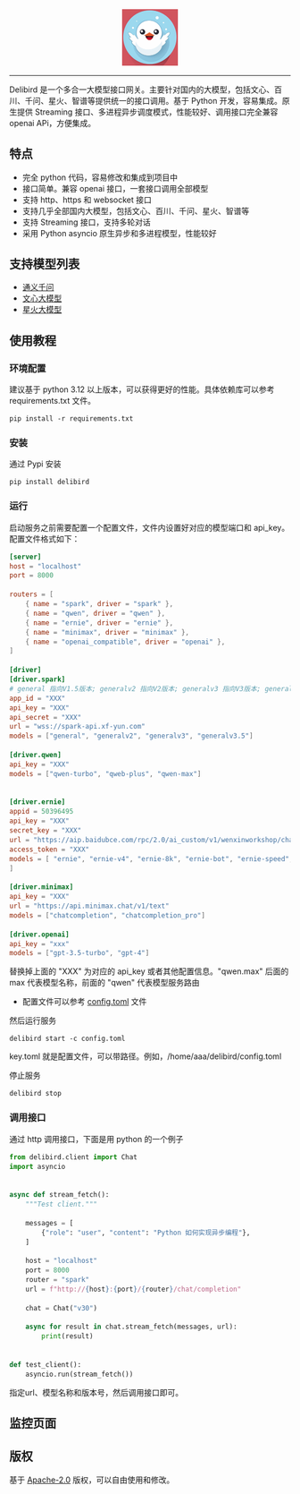 <div align="center">
  <picture>
    <img alt="Delibird" src="images/describe.png" width=20%>
  </picture>
</div>

---
Delibird 是一个多合一大模型接口网关。主要针对国内的大模型，包括文心、百川、千问、星火、智谱等提供统一的接口调用。基于 Python 开发，容易集成。原生提供 Streaming 接口、多进程异步调度模式，性能较好、调用接口完全兼容 openai APi，方便集成。

## 特点

- 完全 python 代码，容易修改和集成到项目中
- 接口简单。兼容 openai 接口，一套接口调用全部模型
- 支持 http、https 和 websocket 接口
- 支持几乎全部国内大模型，包括文心、百川、千问、星火、智谱等
- 支持 Streaming 接口，支持多轮对话
- 采用 Python asyncio 原生异步和多进程模型，性能较好

## 支持模型列表

- [通义千问](https://dashscope.console.aliyun.com/model)
- [文心大模型](https://cloud.baidu.com/product/wenxinworkshop)
- [星火大模型](https://xinghuo.xfyun.cn/sparkapi)

## 使用教程

### 环境配置

建议基于 python 3.12 以上版本，可以获得更好的性能。具体依赖库可以参考 requirements.txt 文件。

~~~shell
pip install -r requirements.txt
~~~

### 安装

通过 Pypi 安装

~~~shell
pip install delibird
~~~

### 运行

启动服务之前需要配置一个配置文件，文件内设置好对应的模型端口和 api_key。配置文件格式如下：

```toml
[server]
host = "localhost"
port = 8000

routers = [
    { name = "spark", driver = "spark" },
    { name = "qwen", driver = "qwen" },
    { name = "ernie", driver = "ernie" },
    { name = "minimax", driver = "minimax" },
    { name = "openai_compatible", driver = "openai" },
]

[driver]
[driver.spark]
# general 指向V1.5版本; generalv2 指向V2版本; generalv3 指向V3版本; generalv3.5 指向V3.5版本;
app_id = "XXX"
api_key = "XXX"
api_secret = "XXX"
url = "wss://spark-api.xf-yun.com"
models = ["general", "generalv2", "generalv3", "generalv3.5"]

[driver.qwen]
api_key = "XXX"
models = ["qwen-turbo", "qweb-plus", "qwen-max"]


[driver.ernie]
appid = 50396495
api_key = "XXX"
secret_key = "XXX"
url = "https://aip.baidubce.com/rpc/2.0/ai_custom/v1/wenxinworkshop/chat"
access_token = "XXX"
models = [ "ernie", "ernie-v4", "ernie-8k", "ernie-bot", "ernie-speed", "ernie-bot-turbo",
]

[driver.minimax]
api_key = "XXX"
url = "https://api.minimax.chat/v1/text"
models = ["chatcompletion", "chatcompletion_pro"]

[driver.openai]
api_key = "xxx"
models = ["gpt-3.5-turbo", "gpt-4"]
```

替换掉上面的 "XXX" 为对应的 api_key 或者其他配置信息。"qwen.max" 后面的 max 代表模型名称，前面的 "qwen" 代表模型服务路由

- 配置文件可以参考 [config.toml](./examples/config.toml) 文件

然后运行服务

```shell
delibird start -c config.toml
```
key.toml 就是配置文件，可以带路径。例如，/home/aaa/delibird/config.toml

停止服务

```shell
delibird stop
```

### 调用接口
通过 http 调用接口，下面是用 python 的一个例子

```python
from delibird.client import Chat
import asyncio


async def stream_fetch():
    """Test client."""

    messages = [
        {"role": "user", "content": "Python 如何实现异步编程"},
    ]

    host = "localhost"
    port = 8000
    router = "spark"
    url = f"http://{host}:{port}/{router}/chat/completion"

    chat = Chat("v30")

    async for result in chat.stream_fetch(messages, url):
        print(result)


def test_client():
    asyncio.run(stream_fetch())
```

指定url、模型名称和版本号，然后调用接口即可。

## 监控页面



## 版权
基于 [Apache-2.0](LICENSE) 版权，可以自由使用和修改。
